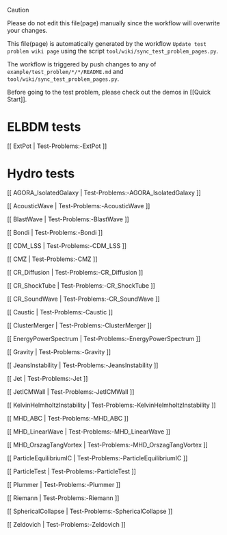 > [!CAUTION]
> Please do not edit this file(page) manually since the workflow will overwrite your changes.
> 
> This file(page) is automatically generated by the workflow `Update test problem wiki page` using the script `tool/wiki/sync_test_problem_pages.py`.
> 
> The workflow is triggered by push changes to any of `example/test_problem/*/*/README.md` and `tool/wiki/sync_test_problem_pages.py`.

Before going to the test problem, please check out the demos in [[Quick Start]].

# ELBDM tests
[[ ExtPot \| Test-Problems:-ExtPot ]]


# Hydro tests
[[ AGORA_IsolatedGalaxy \| Test-Problems:-AGORA_IsolatedGalaxy ]]

[[ AcousticWave \| Test-Problems:-AcousticWave ]]

[[ BlastWave \| Test-Problems:-BlastWave ]]

[[ Bondi \| Test-Problems:-Bondi ]]

[[ CDM_LSS \| Test-Problems:-CDM_LSS ]]

[[ CMZ \| Test-Problems:-CMZ ]]

[[ CR_Diffusion \| Test-Problems:-CR_Diffusion ]]

[[ CR_ShockTube \| Test-Problems:-CR_ShockTube ]]

[[ CR_SoundWave \| Test-Problems:-CR_SoundWave ]]

[[ Caustic \| Test-Problems:-Caustic ]]

[[ ClusterMerger \| Test-Problems:-ClusterMerger ]]

[[ EnergyPowerSpectrum \| Test-Problems:-EnergyPowerSpectrum ]]

[[ Gravity \| Test-Problems:-Gravity ]]

[[ JeansInstability \| Test-Problems:-JeansInstability ]]

[[ Jet \| Test-Problems:-Jet ]]

[[ JetICMWall \| Test-Problems:-JetICMWall ]]

[[ KelvinHelmholtzInstability \| Test-Problems:-KelvinHelmholtzInstability ]]

[[ MHD_ABC \| Test-Problems:-MHD_ABC ]]

[[ MHD_LinearWave \| Test-Problems:-MHD_LinearWave ]]

[[ MHD_OrszagTangVortex \| Test-Problems:-MHD_OrszagTangVortex ]]

[[ ParticleEquilibriumIC \| Test-Problems:-ParticleEquilibriumIC ]]

[[ ParticleTest \| Test-Problems:-ParticleTest ]]

[[ Plummer \| Test-Problems:-Plummer ]]

[[ Riemann \| Test-Problems:-Riemann ]]

[[ SphericalCollapse \| Test-Problems:-SphericalCollapse ]]

[[ Zeldovich \| Test-Problems:-Zeldovich ]]


